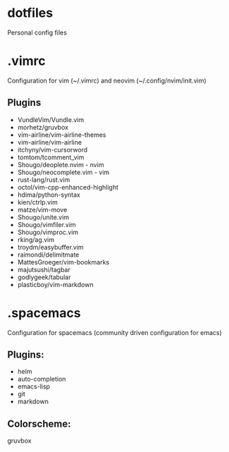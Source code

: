 # dotfiles
Personal config files

# .vimrc
Configuration for vim (~/.vimrc) and neovim (~/.config/nvim/init.vim)

## Plugins
* VundleVim/Vundle.vim
* morhetz/gruvbox
* vim-airline/vim-airline-themes
* vim-airline/vim-airline
* itchyny/vim-cursorword
* tomtom/tcomment_vim
* Shougo/deoplete.nvim - nvim
* Shougo/neocomplete.vim - vim
* rust-lang/rust.vim
* octol/vim-cpp-enhanced-highlight
* hdima/python-syntax
* kien/ctrlp.vim
* matze/vim-move
* Shougo/unite.vim
* Shougo/vimfiler.vim
* Shougo/vimproc.vim
* rking/ag.vim
* troydm/easybuffer.vim
* raimondi/delimitmate
* MattesGroeger/vim-bookmarks
* majutsushi/tagbar
* godlygeek/tabular
* plasticboy/vim-markdown

# .spacemacs
Configuration for spacemacs (community driven configuration for emacs)

## Plugins:
* helm
* auto-completion
* emacs-lisp
* git
* markdown

## Colorscheme:
gruvbox
